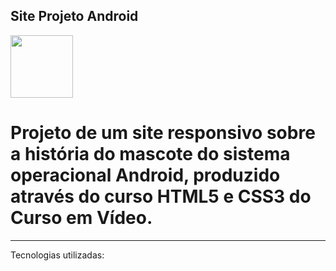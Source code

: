  ## Site Projeto Android 

<img src="https://cdn.jsdelivr.net/gh/devicons/devicon/icons/android/android-original-wordmark.svg" width = 100px />

# Projeto de um site responsivo sobre a história do mascote do sistema operacional Android, produzido através do curso HTML5 e CSS3 do Curso em Vídeo. 

<hr>
Tecnologias utilizadas:

